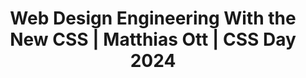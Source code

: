 ---
layout: bookmark
title: Web Design Engineering With the New CSS | Matthias Ott | CSS Day 2024
tags:
  - Bookmarks
  - YouTube
  - CSS
  - Web Design
created: '2024-12-07T07:01:19.391000+00:00'
link: https://youtube.com/watch?v=su6WA0kUUJE
id: 916162908
excerpt: >-
  Enjoy the videos and music you love, upload original content, and share it all
  with friends, family, and the world on YouTube.
image: https://i.ytimg.com/vi/su6WA0kUUJE/hqdefault.jpg
---